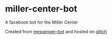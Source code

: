 # miller-center-bot

A facebook bot for the Miller Center 

Created from [messenger-bot](https://glitch.com/~messenger-bot) and hosted on [glitch](https://glitch.com)
